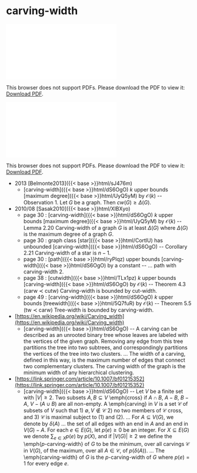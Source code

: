 # carving-width




<object data="../local_dS6OgO.pdf" type="application/pdf" width="100%" height="480px"><embed src="../local_dS6OgO.pdf"><p>This browser does not support PDFs. Please download the PDF to view it: <a href="../local_dS6OgO.pdf">Download PDF</a>.</p></embed></object>


<object data="../inclusions_dS6OgO.pdf" type="application/pdf" width="100%" height="480px"><embed src="../inclusions_dS6OgO.pdf"><p>This browser does not support PDFs. Please download the PDF to view it: <a href="../inclusions_dS6OgO.pdf">Download PDF</a>.</p></embed></object>

* 2013 [Belmonte2013]({{< base >}}html/sJ476m)
    * [carving-width]({{< base >}}html/dS6OgO) $k$ upper bounds [maximum degree]({{< base >}}html/UyQ5yM) by $\mathcal O(k)$ -- Observation 1. Let $G$ be a graph. Then $cw(G) \ge \Delta(G)$.
* 2010/08 [Sasak2010]({{< base >}}html/XlBXyo)
    * page 30 : [carving-width]({{< base >}}html/dS6OgO) $k$ upper bounds [maximum degree]({{< base >}}html/UyQ5yM) by $\mathcal O(k)$ -- Lemma 2.20 Carving-width of a graph $G$ is at least $\Delta(G)$ where $\Delta(G)$ is the maximum degree of a graph $G$.
    * page 30 : graph class [star]({{< base >}}html/CortlU) has unbounded [carving-width]({{< base >}}html/dS6OgO) -- Corollary 2.21 Carving-width of a star is $n-1$.
    * page 30 : [path]({{< base >}}html/ryPlqz) upper bounds [carving-width]({{< base >}}html/dS6OgO) by a constant -- ... path with carving-width 2.
    * page 38 : [cutwidth]({{< base >}}html/TLx1pz) $k$ upper bounds [carving-width]({{< base >}}html/dS6OgO) by $\mathcal O(k)$ -- Theorem 4.3 (carw $\prec$ cutw) Carving-width is bounded by cut-width.
    * page 49 : [carving-width]({{< base >}}html/dS6OgO) $k$ upper bounds [treewidth]({{< base >}}html/5Q7fuR) by $\mathcal O(k)$ -- Theorem 5.5 (tw $\prec$ carw) Tree-width is bounded by carving-width.
*  [https://en.wikipedia.org/wiki/Carving_width](https://en.wikipedia.org/wiki/Carving_width)
    * [carving-width]({{< base >}}html/dS6OgO) -- A carving can be described as an unrooted binary tree whose leaves are labeled with the vertices of the given graph. Removing any edge from this tree partitions the tree into two subtrees, and correspondingly partitions the vertices of the tree into two clusters. ... The width of a carving, defined in this way, is the maximum number of edges that connect two complementary clusters. The carving width of the graph is the minimum width of any hierarchical clustering.
*  [https://link.springer.com/article/10.1007/bf01215352](https://link.springer.com/article/10.1007/bf01215352)
    * [carving-width]({{< base >}}html/dS6OgO) -- Let $V$ be a finite set with $|V| \ge 2$. Two subsets $A,B\subseteq V$ \emph{cross} if $A\cap B$, $A-B$, $B-A$, $V-(A\cup B)$ are all non-empty. A \emph{carving} in $V$ is a set $\mathscr{C}$ of subsets of $V$ such that 1) $\emptyset, V \notin \mathscr{C}$ 2) no two members of $\mathscr{C}$ cross, and 3) $\mathscr{C}$ is maximal subject to (1) and (2). ... For $A \subseteq V(G)$, we denote by $\delta(A)$ ... the set of all edges with an end in $A$ and an end in $V(G)-A$. For each $e \in E(G)$, let $p(e) \ge 0$ be an integer. For $X \subseteq E(G)$ we denote $\sum_{e \in X}p(e)$ by $p(X)$, and if $|V(G)| \ge 2$ we define the \emph{$p$-carving-width} of $G$ to be the minimum, over all carvings $\mathscr{C}$ in $V(G)$, of the maximum, over all $A \in \mathscr{C}$, of $p(\delta(A))$. ... The \emph{carving-width} of $G$ is the $p$-carving-width of $G$ where $p(e)=1$ for every edge $e$.